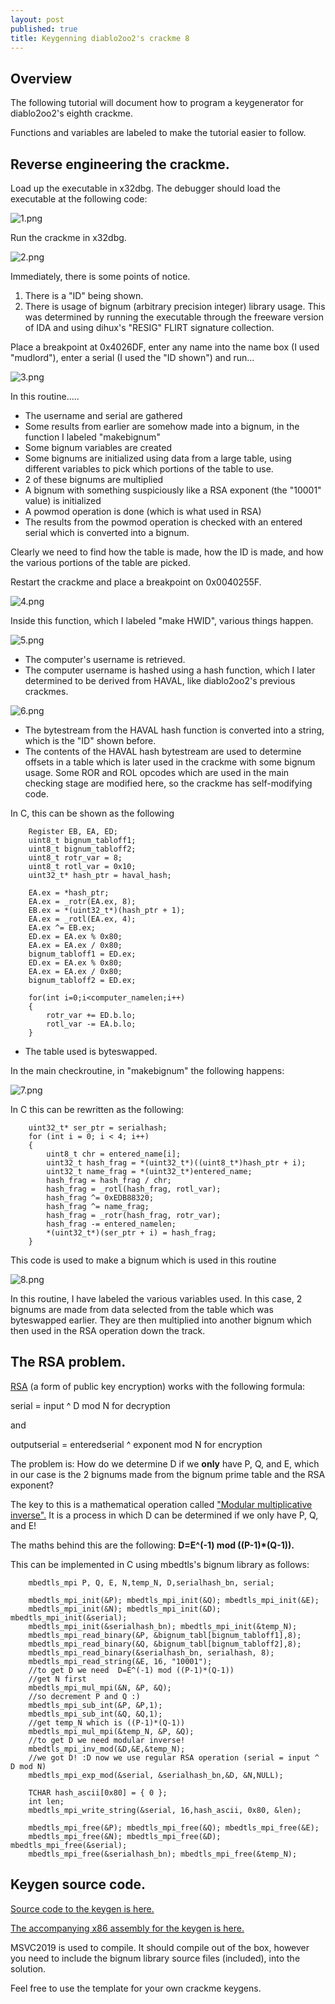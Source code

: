 ```yaml
---
layout: post
published: true
title: Keygenning diablo2oo2's crackme 8
---
```

## Overview

The following tutorial will document how to program a keygenerator for diablo2oo2's
eighth crackme.

Functions and variables are labeled to make the tutorial easier to follow.


## Reverse engineering the crackme.

Load up the executable in x32dbg. 
The debugger should load the executable at the following code:

![1.png]({{site.baseurl}}/images/crackme8/1.PNG)

Run the crackme in x32dbg.

![2.png]({{site.baseurl}}/images/crackme8/2.PNG)

Immediately, there is some points of notice.

1. There is a "ID" being shown.
2. There is usage of bignum (arbitrary precision integer) library usage. This was determined by
running the executable through the freeware version of IDA and using dihux's "RESIG" FLIRT signature
collection.

Place a breakpoint at 0x4026DF, enter any name into the name box (I used "mudlord"), enter a serial
(I used the "ID shown") and run...

![3.png]({{site.baseurl}}/images/crackme8/3.PNG)

In this routine.....
* The username and serial are gathered
* Some results from earlier are somehow made into a bignum, in the function I labeled "makebignum"
* Some bignum variables are created
* Some bignums are initialized using data from a large table, using different variables to pick 
which portions of the table to use.
* 2 of these bignums are multiplied
* A bignum with something suspiciously like a RSA exponent (the "10001" value) is initialized
* A powmod operation is done (which is what used in RSA)
* The results from the powmod operation is checked with an entered serial which is converted into
a bignum.

Clearly we need to find how the table is made, how the ID is made, and how the various portions of
the table are picked.

Restart the crackme and place a breakpoint on 0x0040255F.

![4.png]({{site.baseurl}}/images/crackme8/4.PNG)

Inside this function, which I labeled "make HWID", various things happen.

![5.png]({{site.baseurl}}/images/crackme8/5.PNG)

* The computer's username is retrieved.
* The computer username is hashed using a hash function, which I later determined to be derived from HAVAL, like diablo2oo2's previous crackmes.

![6.png]({{site.baseurl}}/images/crackme8/6.PNG)

* The bytestream from the HAVAL hash function is converted into a string, which is the "ID" shown before.
* The contents of the HAVAL hash bytestream are used to determine offsets in a table which is later
used in the crackme with some bignum usage. Some ROR and ROL opcodes which are used in the main checking stage are modified here, so the crackme has self-modifying code.

In C, this can be shown as the following

```
    Register EB, EA, ED;
	uint8_t bignum_tabloff1;
	uint8_t bignum_tabloff2;
	uint8_t rotr_var = 8;
	uint8_t rotl_var = 0x10;
	uint32_t* hash_ptr = haval_hash;

	EA.ex = *hash_ptr;
	EA.ex = _rotr(EA.ex, 8);
	EB.ex = *(uint32_t*)(hash_ptr + 1);
	EA.ex = _rotl(EA.ex, 4);
	EA.ex ^= EB.ex;
	ED.ex = EA.ex % 0x80;
	EA.ex = EA.ex / 0x80;
	bignum_tabloff1 = ED.ex;
	ED.ex = EA.ex % 0x80;
	EA.ex = EA.ex / 0x80;
	bignum_tabloff2 = ED.ex;

	for(int i=0;i<computer_namelen;i++)
	{
		rotr_var += ED.b.lo;
		rotl_var -= EA.b.lo;
	}
```

* The table used is byteswapped.

In the main checkroutine, in "makebignum" the following happens:

![7.png]({{site.baseurl}}/images/crackme8/7.PNG)

In C this can be rewritten as the following:

```
	uint32_t* ser_ptr = serialhash;
	for (int i = 0; i < 4; i++)
	{
		uint8_t chr = entered_name[i];
		uint32_t hash_frag = *(uint32_t*)((uint8_t*)hash_ptr + i);
		uint32_t name_frag = *(uint32_t*)entered_name;
		hash_frag = hash_frag / chr;
		hash_frag = _rotl(hash_frag, rotl_var);
		hash_frag ^= 0xEDB88320;
		hash_frag ^= name_frag;
		hash_frag = _rotr(hash_frag, rotr_var);
		hash_frag -= entered_namelen;
		*(uint32_t*)(ser_ptr + i) = hash_frag;
	}
```

This code is used to make a bignum which is used in this routine 

![8.png]({{site.baseurl}}/images/crackme8/8.PNG)

In this routine, I have labeled the various variables used. In this case, 2 bignums are made from data
selected from the table which was byteswapped earlier. They are then multiplied into another bignum which then used in the RSA operation down the track.

## The RSA problem.

[RSA](https://simple.wikipedia.org/wiki/RSA_algorithm) (a form of public key encryption) works with the following formula:

serial = input ^ D mod N for decryption

and 

outputserial = enteredserial ^ exponent mod N for encryption

The problem is: How do we determine D if we **only** have P, Q, and E, which in our case is the 2 bignums made from the bignum prime table and the RSA exponent?

The key to this is a mathematical operation called ["Modular multiplicative inverse".](https://en.wikipedia.org/wiki/Modular_multiplicative_inverse)
It is a process in which D can be determined if we only have P, Q, and E!

The maths behind this are the following:
**D=E^(-1) mod ((P-1)*(Q-1)).**

This can be implemented in C using mbedtls's bignum library as follows:
```
	mbedtls_mpi P, Q, E, N,temp_N, D,serialhash_bn, serial;
	
	mbedtls_mpi_init(&P); mbedtls_mpi_init(&Q); mbedtls_mpi_init(&E);
	mbedtls_mpi_init(&N); mbedtls_mpi_init(&D); mbedtls_mpi_init(&serial);
	mbedtls_mpi_init(&serialhash_bn); mbedtls_mpi_init(&temp_N);
	mbedtls_mpi_read_binary(&P, &bignum_tabl[bignum_tabloff1],8);
	mbedtls_mpi_read_binary(&Q, &bignum_tabl[bignum_tabloff2],8);
	mbedtls_mpi_read_binary(&serialhash_bn, serialhash, 8);
	mbedtls_mpi_read_string(&E, 16, "10001");
	//to get D we need  D=E^(-1) mod ((P-1)*(Q-1))
	//get N first
	mbedtls_mpi_mul_mpi(&N, &P, &Q);
	//so decrement P and Q :)
	mbedtls_mpi_sub_int(&P, &P,1);
	mbedtls_mpi_sub_int(&Q, &Q,1);
	//get temp_N which is ((P-1)*(Q-1))
	mbedtls_mpi_mul_mpi(&temp_N, &P, &Q);
	//to get D we need modular inverse!
	mbedtls_mpi_inv_mod(&D,&E,&temp_N);
	//we got D! :D now we use regular RSA operation (serial = input ^ D mod N)
	mbedtls_mpi_exp_mod(&serial, &serialhash_bn,&D, &N,NULL);

	TCHAR hash_ascii[0x80] = { 0 };
	int len;
	mbedtls_mpi_write_string(&serial, 16,hash_ascii, 0x80, &len);

	mbedtls_mpi_free(&P); mbedtls_mpi_free(&Q); mbedtls_mpi_free(&E);
	mbedtls_mpi_free(&N); mbedtls_mpi_free(&D); mbedtls_mpi_free(&serial);
	mbedtls_mpi_free(&serialhash_bn); mbedtls_mpi_free(&temp_N);
```

## Keygen source code.

[Source code to the keygen is here.](https://github.com/mudlord/crackme_solutions/blob/master/algo/d2k2_crackme08.c)

[The accompanying x86 assembly for the keygen is here.](https://github.com/mudlord/crackme_solutions/blob/master/algo/d2k2_crackme08_hash.asm)

MSVC2019 is used to compile. It should compile out of the box, however you need to include the bignum library source files (included), into the solution. 

Feel free to use the template for your own crackme keygens.




